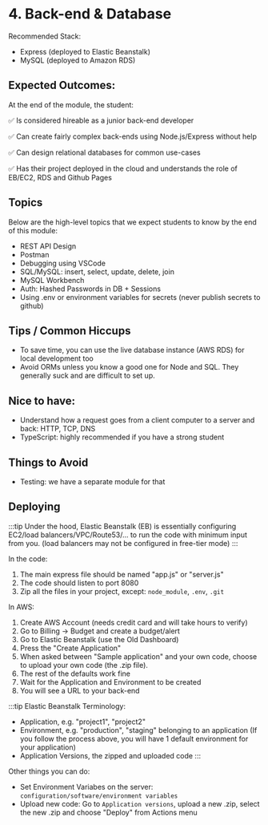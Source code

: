 ---
---

# 4. Back-end & Database

Recommended Stack:
- Express (deployed to Elastic Beanstalk)
- MySQL (deployed to Amazon RDS)

## Expected Outcomes:
At the end of the module, the student:

✅ Is considered hireable as a junior back-end developer

✅ Can create fairly complex back-ends using Node.js/Express without help

✅ Can design relational databases for common use-cases

✅ Has their project deployed in the cloud and understands the role of EB/EC2, RDS and Github Pages

## Topics
Below are the high-level topics that we expect students to know by the end of this module:

- REST API Design
- Postman
- Debugging using VSCode
- SQL/MySQL: insert, select, update, delete, join
- MySQL Workbench
- Auth: Hashed Passwords in DB + Sessions
- Using .env or environment variables for secrets (never publish secrets to github)

## Tips / Common Hiccups
- To save time, you can use the live database instance (AWS RDS) for local development too
- Avoid ORMs unless you know a good one for Node and SQL. They generally suck and are difficult to set up.

## Nice to have:
- Understand how a request goes from a client computer to a server and back: HTTP, TCP, DNS
- TypeScript: highly recommended if you have a strong student

## Things to Avoid
- Testing: we have a separate module for that

## Deploying

:::tip
Under the hood, Elastic Beanstalk (EB) is essentially configuring EC2/load balancers/VPC/Route53/... to run the code with minimum input from you. (load balancers may not be configured in free-tier mode)
:::

In the code:
1. The main express file should be named "app.js" or "server.js"
2. The code should listen to port 8080
3. Zip all the files in your project, except: `node_module`, `.env`, `.git`

In AWS:
1. Create AWS Account (needs credit card and will take hours to verify)
2. Go to Billing -> Budget and create a budget/alert
3. Go to Elastic Beanstalk (use the Old Dashboard)
4. Press the "Create Application"
5. When asked between "Sample application" and your own code, choose to upload your own code (the .zip file).
6. The rest of the defaults work fine
7. Wait for the Application and Environment to be created
8. You will see a URL to your back-end

:::tip
Elastic Beanstalk Terminology:
- Application, e.g. "project1", "project2"
- Environment, e.g. "production", "staging" belonging to an application (If you follow the process above, you will have 1 default environment for your application)
- Application Versions, the zipped and uploaded code
:::

Other things you can do:
- Set Environment Variabes on the server: `configuration/software/environment variables`
- Upload new code: Go to `Application versions`, upload a new .zip, select the new .zip and choose "Deploy" from Actions menu


